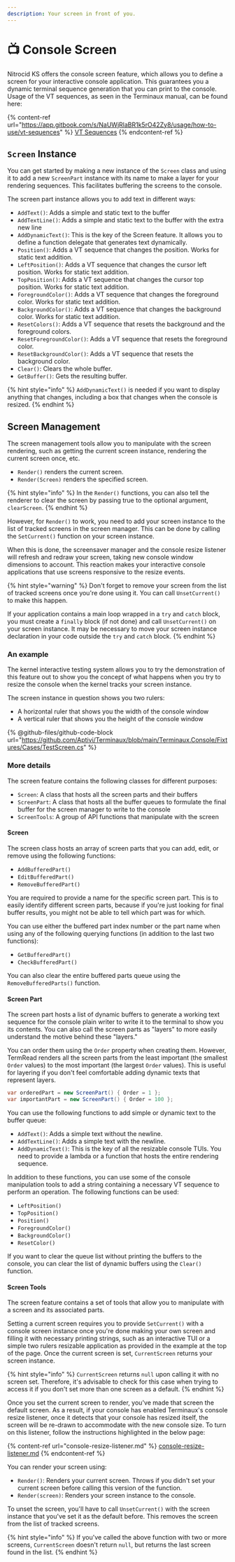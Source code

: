 ```yaml
---
description: Your screen in front of you.
---
```


# 📺 Console Screen

Nitrocid KS offers the console screen feature, which allows you to define a screen for your interactive console application. This guarantees you a dynamic terminal sequence generation that you can print to the console. Usage of the VT sequences, as seen in the Terminaux manual, can be found here:

{% content-ref url="https://app.gitbook.com/s/NaUWjRlaBR1k5rO42Zy8/usage/how-to-use/vt-sequences" %}
[VT Sequences](https://app.gitbook.com/s/NaUWjRlaBR1k5rO42Zy8/usage/how-to-use/vt-sequences)
{% endcontent-ref %}

## `Screen` Instance

You can get started by making a new instance of the `Screen` class and using it to add a new `ScreenPart` instance with its name to make a layer for your rendering sequences. This facilitates buffering the screens to the console.

The screen part instance allows you to add text in different ways:

* `AddText()`: Adds a simple and static text to the buffer
* `AddTextLine()`: Adds a simple and static text to the buffer with the extra new line
* `AddDynamicText()`: This is the key of the Screen feature. It allows you to define a function delegate that generates text dynamically.
* `Position()`: Adds a VT sequence that changes the position. Works for static text addition.
* `LeftPosition()`: Adds a VT sequence that changes the cursor left position. Works for static text addition.
* `TopPosition()`: Adds a VT sequence that changes the cursor top position. Works for static text addition.
* `ForegroundColor()`: Adds a VT sequence that changes the foreground color. Works for static text addition.
* `BackgroundColor()`: Adds a VT sequence that changes the background color. Works for static text addition.
* `ResetColors()`: Adds a VT sequence that resets the background and the foreground colors.
* `ResetForegroundColor()`: Adds a VT sequence that resets the foreground color.
* `ResetBackgroundColor()`: Adds a VT sequence that resets the background color.
* `Clear()`: Clears the whole buffer.
* `GetBuffer()`: Gets the resulting buffer.

{% hint style="info" %}
`AddDynamicText()` is needed if you want to display anything that changes, including a box that changes when the console is resized.
{% endhint %}

## Screen Management

The screen management tools allow you to manipulate with the screen rendering, such as getting the current screen instance, rendering the current screen once, etc.

* `Render()` renders the current screen.
* `Render(Screen)` renders the specified screen.

{% hint style="info" %}
In the `Render()` functions, you can also tell the renderer to clear the screen by passing true to the optional argument, `clearScreen`.
{% endhint %}

However, for `Render()` to work, you need to add your screen instance to the list of tracked screens in the screen manager. This can be done by calling the `SetCurrent()` function on your screen instance.

When this is done, the screensaver manager and the console resize listener will refresh and redraw your screen, taking new console window dimensions to account. This reaction makes your interactive console applications that use screens responsive to the resize events.

{% hint style="warning" %}
Don't forget to remove your screen from the list of tracked screens once you're done using it. You can call `UnsetCurrent()` to make this happen.

If your application contains a main loop wrapped in a `try` and `catch` block, you must create a `finally` block (if not done) and call `UnsetCurrent()` on your screen instance. It may be necessary to move your screen instance declaration in your code outside the `try` and `catch` block.
{% endhint %}

### An example

The kernel interactive testing system allows you to try the demonstration of this feature out to show you the concept of what happens when you try to resize the console when the kernel tracks your screen instance.

The screen instance in question shows you two rulers:

* A horizontal ruler that shows you the width of the console window
* A vertical ruler that shows you the height of the console window

{% @github-files/github-code-block url="https://github.com/Aptivi/Terminaux/blob/main/Terminaux.Console/Fixtures/Cases/TestScreen.cs" %}

### More details

The screen feature contains the following classes for different purposes:

* `Screen`: A class that hosts all the screen parts and their buffers
* `ScreenPart`: A class that hosts all the buffer queues to formulate the final buffer for the screen manager to write to the console
* `ScreenTools`: A group of API functions that manipulate with the screen

#### Screen

The screen class hosts an array of screen parts that you can add, edit, or remove using the following functions:

* `AddBufferedPart()`
* `EditBufferedPart()`
* `RemoveBufferedPart()`

You are required to provide a name for the specific screen part. This is to easily identify different screen parts, because if you're just looking for final buffer results, you might not be able to tell which part was for which.

You can use either the buffered part index number or the part name when using any of the following querying functions (in addition to the last two functions):

* `GetBufferedPart()`
* `CheckBufferedPart()`

You can also clear the entire buffered parts queue using the `RemoveBufferedParts()` function.

#### Screen Part

The screen part hosts a list of dynamic buffers to generate a working text sequence for the console plain writer to write it to the terminal to show you its contents. You can also call the screen parts as "layers" to more easily understand the motive behind these "layers."

You can order them using the `Order` property when creating them. However, TermRead renders all the screen parts from the least important (the smallest `Order` values) to the most important (the largest `Order` values). This is useful for layering if you don't feel comfortable adding dynamic texts that represent layers.

```csharp
var orderedPart = new ScreenPart() { Order = 1 };
var importantPart = new ScreenPart() { Order = 100 };
```

You can use the following functions to add simple or dynamic text to the buffer queue:

* `AddText()`: Adds a simple text without the newline.
* `AddTextLine()`: Adds a simple text with the newline.
* `AddDynamicText()`: This is the key of all the resizable console TUIs. You need to provide a lambda or a function that hosts the entire rendering sequence.

In addition to these functions, you can use some of the console manipulation tools to add a string containing a necessary VT sequence to perform an operation. The following functions can be used:

* `LeftPosition()`
* `TopPosition()`
* `Position()`
* `ForegroundColor()`
* `BackgroundColor()`
* `ResetColor()`

If you want to clear the queue list without printing the buffers to the console, you can clear the list of dynamic buffers using the `Clear()` function.

#### Screen Tools

The screen feature contains a set of tools that allow you to manipulate with a screen and its associated parts.

Setting a current screen requires you to provide `SetCurrent()` with a console screen instance once you're done making your own screen and filling it with necessary printing strings, such as an interactive TUI or a simple two rulers resizable application as provided in the example at the top of the page. Once the current screen is set, `CurrentScreen` returns your screen instance.

{% hint style="info" %}
`CurrentScreen` returns `null` upon calling it with no screen set. Therefore, it's advisable to check for this case when trying to access it if you don't set more than one screen as a default.
{% endhint %}

Once you set the current screen to render, you've made that screen the default screen. As a result, if your console has enabled Terminaux's console resize listener, once it detects that your console has resized itself, the screen will be re-drawn to accommodate with the new console size. To turn on this listener, follow the instructions highlighted in the below page:

{% content-ref url="console-resize-listener.md" %}
[console-resize-listener.md](console-resize-listener.md)
{% endcontent-ref %}

You can render your screen using:

* `Render()`: Renders your current screen. Throws if you didn't set your current screen before calling this version of the function.
* `Render(screen)`: Renders your screen instance to the console.

To unset the screen, you'll have to call `UnsetCurrent()` with the screen instance that you've set it as the default before. This removes the screen from the list of tracked screens.

{% hint style="info" %}
If you've called the above function with two or more screens, `CurrentScreen` doesn't return `null`, but returns the last screen found in the list.
{% endhint %}
